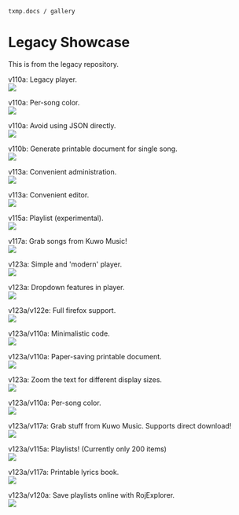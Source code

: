 `txmp.docs / gallery`

# Legacy Showcase

This is from the legacy repository.

v110a: Legacy player.  
![](./historical-introduction/v110a-player-old.jpg)

v110a: Per-song color.  
![](./historical-introduction/v110a-player-color.jpg)

v110a: Avoid using JSON directly.  
![](./historical-introduction/v110a-minimalistic-code.jpg)

v110b: Generate printable document for single song.  
![](./historical-introduction/v110a-docs-old.jpg)

v113a: Convenient administration.  
![](./historical-introduction/v113a-admin-old.jpg)

v113a: Convenient editor.  
![](./historical-introduction/v113a-editor-old.jpg)

v115a: Playlist (experimental).  
![](./historical-introduction/v115a-playlist-legacy.jpg)

v117a: Grab songs from Kuwo Music!  
![](./historical-introduction/v117a-remoteplay.png)

v123a: Simple and 'modern' player.  
![](./historical-introduction/v123a-player.png)

v123a: Dropdown features in player.  
![](./historical-introduction/v123a-player-dropdown.png)

v123a/v122e: Full firefox support.  
![](./historical-introduction/v123a-firefox-support.png)

v123a/v110a: Minimalistic code.  
![](./historical-introduction/v123a-minimalistic-code.png)

v123a/v110a: Paper-saving printable document.  
![](./historical-introduction/v123a-docs-old.png)

v123a: Zoom the text for different display sizes.  
![](./historical-introduction/v123a-lrc-zoom.png)

v123a/v110a: Per-song color.  
![](./historical-introduction/v123a-player-color.png)

v123a/v117a: Grab stuff from Kuwo Music. Supports direct download!  
![](./historical-introduction/v123a-remoteplay.png)

v123a/v115a: Playlists! (Currently only 200 items)  
![](./historical-introduction/v123a-playlist.png)

v123a/v117a: Printable lyrics book.  
![](./historical-introduction/v123a-book-gen.png)

v123a/v120a: Save playlists online with RojExplorer.  
![](./historical-introduction/v123a-rojexplorer-save.png)

